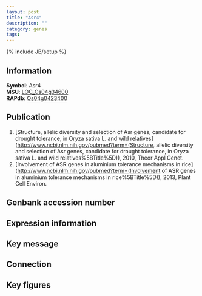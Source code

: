 ```yaml
---
layout: post
title: "Asr4"
description: ""
category: genes
tags: 
---
```

{% include JB/setup %}

## Information
__Symbol__: Asr4  
__MSU__: [LOC_Os04g34600](http://rice.plantbiology.msu.edu/cgi-bin/ORF_infopage.cgi?orf=LOC_Os04g34600)  
__RAPdb__: [Os04g0423400](http://rapdb.dna.affrc.go.jp/viewer/gbrowse_details/irgsp1?name=Os04g0423400)  

## Publication
1. [Structure, allelic diversity and selection of Asr genes, candidate for drought tolerance, in Oryza sativa L. and wild relatives](http://www.ncbi.nlm.nih.gov/pubmed?term=(Structure, allelic diversity and selection of Asr genes, candidate for drought tolerance, in Oryza sativa L. and wild relatives%5BTitle%5D)), 2010, Theor Appl Genet.
2. [Involvement of ASR genes in aluminium tolerance mechanisms in rice](http://www.ncbi.nlm.nih.gov/pubmed?term=(Involvement of ASR genes in aluminium tolerance mechanisms in rice%5BTitle%5D)), 2013, Plant Cell Environ.

## Genbank accession number

## Expression information

## Key message

## Connection

## Key figures


